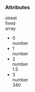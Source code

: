 <div class="attributes">
    <div class="attributesTitle">
        <h3 class="attributesTitleText">Attributes</h3></div>
    <div class="attributesList">
        <div class="attributeObject">
            <div class="attributeObjectMembers">
                <div class="attributeObjectMemberContainer">
                    <div class="attributeObjectMember isExpanded isExpandableCollapsible isArray">
                        <div class="attributeObjectMemberToggle">
                            <div class="attributeToggle isExpanded"><span class="attributeToggleIcon"></span></div>
                        </div>
                        <div class="attributeObjectMemberKey">
                            <div class="attributeKey">street</div>
                        </div>
                        <div class="attributeObjectMemberRequirement">
                            <div class="attributeRequirement isFixed"><span class="attributeRequirementIcon"></span><span class="attributeRequirementTooltip"><div class="attributeTooltip"><span class="attributeTooltipText">fixed</span></div>
                            </span>
                        </div>
                    </div>
                    <div class="attributeObjectMemberDescription">
                        <noscript></noscript>
                    </div>
                    <div class="attributeObjectMemberType">
                        <div class="attributeType">array</div>
                    </div>
                    <div class="attributeObjectMemberValue">
                        <div class="attributeArray">
                            <ul class="attributeArrayItems">
                                <li class="attributeArrayItemContainer">
                                    <div class="attributeArrayItem isExpanded">
                                        <div class="attributeArrayItemRow">
                                            <div class="attributeArrayItemToggle">
                                                <div class="attributeToggle isExpanded"><span class="attributeToggleIcon"></span></div>
                                            </div>
                                            <div class="attributeArrayItemKey">
                                                <div class="attributeKey">0</div>
                                            </div>
                                            <div class="attributeArrayItemType">
                                                <div class="attributeType">number</div>
                                            </div>
                                        </div>
                                        <div class="attributeArrayItemRow">
                                            <div class="attributeArrayItemDescription">
                                                <noscript></noscript>
                                            </div>
                                        </div>
                                    </div>
                                </li>
                                <li class="attributeArrayItemContainer">
                                    <div class="attributeArrayItem isExpanded">
                                        <div class="attributeArrayItemRow">
                                            <div class="attributeArrayItemToggle">
                                                <div class="attributeToggle isExpanded"><span class="attributeToggleIcon"></span></div>
                                            </div>
                                            <div class="attributeArrayItemKey">
                                                <div class="attributeKey">1</div>
                                            </div>
                                            <div class="attributeArrayItemType">
                                                <div class="attributeType">number</div>
                                            </div>
                                        </div>
                                        <div class="attributeArrayItemRow">
                                            <div class="attributeArrayItemDescription">
                                                <noscript></noscript>
                                            </div>
                                        </div>
                                    </div>
                                </li>
                                <li class="attributeArrayItemContainer">
                                    <div class="attributeArrayItem isExpanded">
                                        <div class="attributeArrayItemRow">
                                            <div class="attributeArrayItemToggle">
                                                <div class="attributeToggle isExpanded"><span class="attributeToggleIcon"></span></div>
                                            </div>
                                            <div class="attributeArrayItemKey">
                                                <div class="attributeKey">2</div>
                                            </div>
                                            <div class="attributeArrayItemType">
                                                <div class="attributeType">number</div>
                                            </div>
                                            <div class="attributeArrayItemValue">
                                                <div class="attributeValue">1.5</div>
                                            </div>
                                        </div>
                                        <div class="attributeArrayItemRow">
                                            <div class="attributeArrayItemDescription">
                                                <noscript></noscript>
                                            </div>
                                        </div>
                                    </div>
                                </li>
                                <li class="attributeArrayItemContainer">
                                    <div class="attributeArrayItem isExpanded">
                                        <div class="attributeArrayItemRow">
                                            <div class="attributeArrayItemToggle">
                                                <div class="attributeToggle isExpanded"><span class="attributeToggleIcon"></span></div>
                                            </div>
                                            <div class="attributeArrayItemKey">
                                                <div class="attributeKey">3</div>
                                            </div>
                                            <div class="attributeArrayItemType">
                                                <div class="attributeType">number</div>
                                            </div>
                                            <div class="attributeArrayItemValue">
                                                <div class="attributeValue">340</div>
                                            </div>
                                        </div>
                                        <div class="attributeArrayItemRow">
                                            <div class="attributeArrayItemDescription">
                                                <noscript></noscript>
                                            </div>
                                        </div>
                                    </div>
                                </li>
                            </ul>
                        </div>
                    </div>
                </div>
            </div>
        </div>
    </div>
</div>
</div>